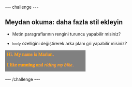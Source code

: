\--- challenge \---

## Meydan okuma: daha fazla stil ekleyin

+ Metin paragraflarının rengini turuncu yapabilir misiniz?

+ `body` özelliğini değiştirerek arka planı gri yapabilir misiniz?

![ekran görüntüsü](images/birthday-more-style.png)

\--- /challenge \---